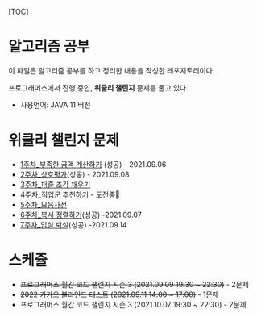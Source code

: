 [TOC]



# 알고리즘 공부

이 파일은 알고리즘 공부를 하고 정리한 내용을 작성한 레포지토리이다.

프로그래머스에서 진행 중인, **위클리 챌린지** 문제를 풀고 있다.

* 사용언어: JAVA 11 버전

# 위클리 챌린지 문제

* [1주차_부족한 금액 계산하기](https://programmers.co.kr/learn/courses/30/lessons/82612) (성공) - 2021.09.06
* [2주차_상호평가](https://programmers.co.kr/learn/courses/30/lessons/83201)(성공) - 2021.09.08
* [3주차_퍼즐 조각 채우기](https://programmers.co.kr/learn/courses/30/lessons/84021)
* [4주차_직업군 추천하기](https://programmers.co.kr/learn/courses/30/lessons/84325) - 도전중👊
* [5주차_모음사전](https://programmers.co.kr/learn/courses/30/lessons/84512)
* [6주차_복서 정렬하기](https://programmers.co.kr/learn/courses/30/lessons/85002)(성공) -2021.09.07
* [7주차_입실 퇴실](https://programmers.co.kr/learn/courses/30/lessons/86048)(성공) -2021.09.14

# 스케쥴

* ~~프로그래머스 월간 코드 챌린지 시즌 3 (2021.09.09 19:30 ~ 22:30)~~  - 2문제
* ~~2022 카카오 블라인드 테스트 (2021.09.11 14:00 ~ 17:00)~~  - 1문제
* 프로그래머스 월간 코드 챌린지 시즌 3 (2021.10.07 19:30 ~ 22:30) - 2문제

